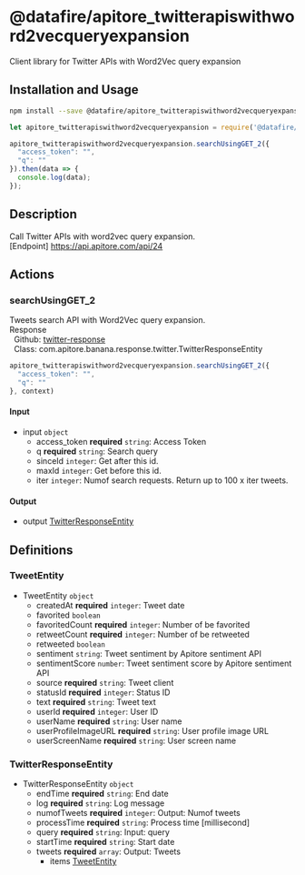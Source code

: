 # @datafire/apitore_twitterapiswithword2vecqueryexpansion

Client library for Twitter APIs with Word2Vec query expansion

## Installation and Usage
```bash
npm install --save @datafire/apitore_twitterapiswithword2vecqueryexpansion
```
```js
let apitore_twitterapiswithword2vecqueryexpansion = require('@datafire/apitore_twitterapiswithword2vecqueryexpansion').create();

apitore_twitterapiswithword2vecqueryexpansion.searchUsingGET_2({
  "access_token": "",
  "q": ""
}).then(data => {
  console.log(data);
});
```

## Description

Call Twitter APIs with word2vec query expansion.<BR />[Endpoint] https://api.apitore.com/api/24

## Actions

### searchUsingGET_2
Tweets search API with Word2Vec query expansion.<BR />Response<BR />&nbsp; Github: <a href="https://github.com/keigohtr/apitore-response-parent/tree/master/twitter-response">twitter-response</a><BR />&nbsp; Class: com.apitore.banana.response.twitter.TwitterResponseEntity<BR />


```js
apitore_twitterapiswithword2vecqueryexpansion.searchUsingGET_2({
  "access_token": "",
  "q": ""
}, context)
```

#### Input
* input `object`
  * access_token **required** `string`: Access Token
  * q **required** `string`: Search query
  * sinceId `integer`: Get after this id.
  * maxId `integer`: Get before this id.
  * iter `integer`: Numof search requests. Return up to 100 x iter tweets.

#### Output
* output [TwitterResponseEntity](#twitterresponseentity)



## Definitions

### TweetEntity
* TweetEntity `object`
  * createdAt **required** `integer`: Tweet date
  * favorited `boolean`
  * favoritedCount **required** `integer`: Number of be favorited
  * retweetCount **required** `integer`: Number of be retweeted
  * retweeted `boolean`
  * sentiment `string`: Tweet sentiment by Apitore sentiment API
  * sentimentScore `number`: Tweet sentiment score by Apitore sentiment API
  * source **required** `string`: Tweet client
  * statusId **required** `integer`: Status ID
  * text **required** `string`: Tweet text
  * userId **required** `integer`: User ID
  * userName **required** `string`: User name
  * userProfileImageURL **required** `string`: User profile image URL
  * userScreenName **required** `string`: User screen name

### TwitterResponseEntity
* TwitterResponseEntity `object`
  * endTime **required** `string`: End date
  * log **required** `string`: Log message
  * numofTweets **required** `integer`: Output: Numof tweets
  * processTime **required** `string`: Process time [millisecond]
  * query **required** `string`: Input: query
  * startTime **required** `string`: Start date
  * tweets **required** `array`: Output: Tweets
    * items [TweetEntity](#tweetentity)


